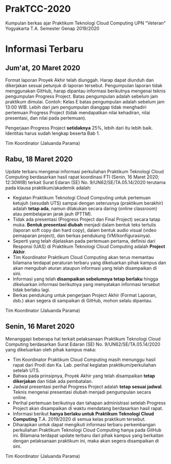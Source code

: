 # PrakTCC-2020
Kumpulan berkas ajar Praktikum Teknologi Cloud Computing UPN "Veteran" Yogyakarta
T.A. Semester Genap 2019/2020

# Informasi Terbaru
## Jum'at, 20 Maret 2020
Format laporan Proyek Akhir telah diunggah. Harap dapat diunduh dan dikerjakan sesuai petunjuk di laporan tersebut. Pengumpulan laporan tidak menggunakan GitHub, harap dipantau informasi berikutnya mengenai teknis pengumpulan Progress Project. Batas pengumpulan adalah sebelum jam praktikum dimulai. Contoh: Kelas E batas pengumpulan adalah sebelum jam 13:00 WIB. Lebih dari jam pengumpulan dianggap tidak menghadiri pertemuan Progress Project (tidak mendapatkan nilai kehadiran, nilai presentasi, dan nilai pada pertemuan).

Pengerjaan Progress Project **setidaknya** 25%, lebih dari itu lebih baik. Identitas harus sudah lengkap beserta Bab 1.

Tim Koordinator (Jaluanda Parama)

## Rabu, 18 Maret 2020
Update terbaru mengenai informasi perkuliahan Praktikum Teknologi Cloud Computing berdasarkan hasil rapat koordinasi FTI (Senin, 16 Maret 2020; 12:30WIB) terkait Surat Edaran (SE) No. 9/UN62/SE/TA.05.14/2020 terutama pada klausa praktikum/akademik adalah:

- Kegiatan Praktikum Teknologi Cloud Computing untuk pertemuan ketujuh (sesudah UTS) sampai dengan seterusnya (praktikum berakhir) adalah **tetap ada**, namun dilakukan secara daring (online classroom) atau pembelajaran jarak jauh (PTTM).
- Tidak ada presentasi (Progress Project dan Final Project) secara tatap muka. **Bentuk presentasi diubah** menjadi dalam bentuk teks tertulis (laporan soft copy dan hard copy), dalam bentuk audio visual (video pemaparan project), dan berkas pendukung (VM/konfigurasinya).
- Seperti yang telah dijelaskan pada pertemuan pertama, definisi dari Responsi (UAS) di Praktikum Teknologi Cloud Computing adalah **Project Akhir**.
- Tim Koordinator Praktikum Cloud Computing akan terus memantau bilamana terdapat peraturan terbaru yang dikeluarkan pihak kampus dan akan mengubah aturan ataupun informasi yang telah disampaikan di sini.
- Informasi yang telah **disampaikan sebelumnya tetap berlaku** hingga dikeluarkan informasi berikutnya yang menyatakan informasi tersebut tidak berlaku lagi.
- Berkas pendukung untuk pengerjaan Project Akhir (Format Laporan, dsb.) akan segera di sampaikan di GitHub, mohon selalu dipantau.

Tim Koordinator (Jaluanda Parama)

## Senin, 16 Maret 2020
Menanggapi beberapa hal terkait pelaksanaan Praktikum Teknologi Cloud Computing berdasarkan Surat Edaran (SE) No. 9/UN62/SE/TA.05.14/2020 yang dikeluarkan oleh pihak kampus maka:

- Tim Koordinator Praktikum Cloud Computing masih menunggu hasil rapat dari Prodi dan Ka. Lab. perihal kegiatan praktikum/perkuliahan setelah UTS.
- Bahwa pada prinsipnya, Proyek Akhir yang telah disampaikan **tetap dikerjakan** dan tidak ada pembatalan.
- Jadwal presentasi perihal Progress Project adalah **tetap sesuai jadwal**. Teknis mengenai presentasi diubah menjadi pengumpulan secara online.
- Perihal pertemuan berikutnya dan tahapan administrasi setelah Progress Project akan disampaikan di waktu mendatang berdasarkan hasil rapat.
- Informasi berikut **hanya berlaku untuk Praktikum Teknologi Cloud Computing** T.A. 2019/2020 di semua kelas praktikum tersebut.
- Diharapkan untuk dapat mengikuti informasi terbaru perkembangan perkuliahan Praktikum Teknologi Cloud Computing hanya pada GitHub ini. Bilamana terdapat update terbaru dari pihak kampus yang berkaitan dengan pelaksanaan praktikum ini, maka akan segera disampaikan di sini.

Tim Koordinator (Jaluanda Parama)
